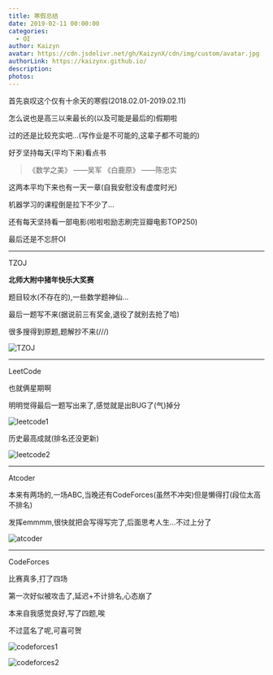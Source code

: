 ```yaml
---
title: 寒假总结
date: 2019-02-11 00:00:00
categories:
  - OI 
author: Kaizyn
avatar: https://cdn.jsdelivr.net/gh/KaizynX/cdn/img/custom/avatar.jpg
authorLink: https://kaizynx.github.io/
description:
photos: 
---
```


首先哀叹这个仅有十余天的寒假(2018.02.01-2019.02.11)

怎么说也是高三以来最长的(以及可能是最后的)假期啦

过的还是比较充实吧...(写作业是不可能的,这辈子都不可能的)

好歹坚持每天(平均下来)看点书

> 《数学之美》  ——吴军
> 《白鹿原》    ——陈忠实

这两本平均下来也有一天一章(自我安慰没有虚度时光)

机器学习的课程倒是拉下不少了...

还有每天坚持看一部电影(啦啦啦励志刷完豆瓣电影TOP250)

最后还是不忘肝OI

---

TZOJ

**北师大附中猪年快乐大奖赛**

题目较水(不存在的),一些数学题神仙...

最后一题写不来(据说前三有奖金,退役了就别去抢了哈)

很多搜得到原题,题解抄不来(///)

![TZOJ](https://cdn.jsdelivr.net/gh/KaizynX/cdn/img/posts/2019Winter/tzoj.png)

---

LeetCode

也就俩星期啊

明明觉得最后一题写出来了,感觉就是出BUG了(气)掉分

![leetcode1](https://cdn.jsdelivr.net/gh/KaizynX/cdn/img/posts/2019Winter/leetcode122.png)

历史最高成就(排名还没更新)

![leetcode2](https://cdn.jsdelivr.net/gh/KaizynX/cdn/img/posts/2019Winter/leetcode123.png)

---

Atcoder

本来有两场的,一场ABC,当晚还有CodeForces(虽然不冲突)但是懒得打(段位太高不排名)

发挥emmmm,很快就把会写得写完了,后面思考人生...不过上分了

![atcoder](https://cdn.jsdelivr.net/gh/KaizynX/cdn/img/posts/2019Winter/atcoder.png)

---

CodeForces

比赛真多,打了四场

第一次好似被攻击了,延迟+不计排名,心态崩了

本来自我感觉良好,写了四题,唉

不过蓝名了呢,可喜可贺

![codeforces1](https://cdn.jsdelivr.net/gh/KaizynX/cdn/img/posts/2019Winter/codeforces1.png)

![codeforces2](https://cdn.jsdelivr.net/gh/KaizynX/cdn/img/posts/2019Winter/codeforces2.png)
